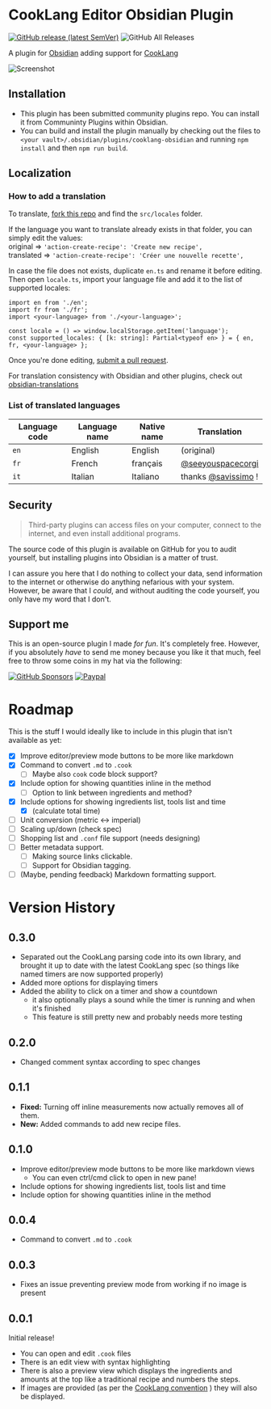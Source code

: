 # CookLang Editor Obsidian Plugin
[![GitHub release (latest SemVer)](https://img.shields.io/github/v/release/deathau/cooklang-obsidian?style=for-the-badge&sort=semver)](https://github.com/deathau/cooklang-obsidian/releases/latest)
![GitHub All Releases](https://img.shields.io/github/downloads/deathau/cooklang-obsidian/total?style=for-the-badge)

A plugin for [Obsidian](https://obsidian.md) adding support for [CookLang](https://cooklang.org)

![Screenshot](https://github.com/deathau/cooklang-obsidian/raw/main/screenshot.png)

## Installation
- This plugin has been submitted community plugins repo. You can install it from Communinty Plugins within Obsidian.
- You can build and install the plugin manually by checking out the files to `<your vault>/.obsidian/plugins/cooklang-obsidian` and running `npm install` and then `npm run build`.

## Localization
### How to add a translation
To translate, [fork this repo](https://guides.github.com/activities/forking/) and find the `src/locales` folder.

If the language you want to translate already exists in that folder, you can simply edit the values:  
original    =>  `'action-create-recipe': 'Create new recipe',`  
translated  =>  `'action-create-recipe': 'Créer une nouvelle recette',`

In case the file does not exists, duplicate `en.ts` and rename it before editing. Then open `locale.ts`, import your language file and add it to the list of supported locales:

```
import en from './en';
import fr from './fr';
import <your-language> from './<your-language>';

const locale = () => window.localStorage.getItem('language');
const supported_locales: { [k: string]: Partial<typeof en> } = { en, fr, <your-language> };
```

Once you're done editing, [submit a pull request](https://guides.github.com/activities/forking/).

For translation consistency with Obsidian and other plugins, check out [obsidian-translations](https://github.com/obsidianmd/obsidian-translations)

### List of translated languages

| Language code | Language name | Native name           | Translation           
| ------------- | ------------- | --------------------- | --------------------- 
| `en`          | English       | English               | (original)            
| `fr`          | French        | français              | [@seeyouspacecorgi](https://github.com/seeyouspacecorgi)
| `it`          | Italian       | Italiano              | thanks [@savissimo](https://github.com/savissimo) !


## Security
> Third-party plugins can access files on your computer, connect to the internet, and even install additional programs.

The source code of this plugin is available on GitHub for you to audit yourself, but installing plugins into Obsidian is a matter of trust.

I can assure you here that I do nothing to collect your data, send information to the internet or otherwise do anything nefarious with your system. However, be aware that I *could*, and without auditing the code yourself, you only have my word that I don't.

## Support me
This is an open-source plugin I made *for fun*. It's completely free.
However, if you absolutely *have* to send me money because you like it that
much, feel free to throw some coins in my hat via the following:

[![GitHub Sponsors](https://img.shields.io/github/sponsors/deathau?style=social)](https://github.com/sponsors/deathau)
[![Paypal](https://img.shields.io/badge/paypal-deathau-yellow?style=social&logo=paypal)](https://paypal.me/deathau)

# Roadmap
This is the stuff I would ideally like to include in this plugin that isn't available as yet:
- [x] Improve editor/preview mode buttons to be more like markdown
- [x] Command to convert `.md` to `.cook`
    - [ ] Maybe also `cook` code block support?
- [x] Include option for showing quantities inline in the method
    - [ ] Option to link between ingredients and method?
- [x] Include options for showing ingredients list, tools list and time
    - [x] (calculate total time)
- [ ] Unit conversion (metric <-> imperial)
- [ ] Scaling up/down (check spec)
- [ ] Shopping list and `.conf` file support (needs designing)
- [ ] Better metadata support.
    - [ ] Making source links clickable.
    - [ ] Support for Obsidian tagging.
- [ ] (Maybe, pending feedback) Markdown formatting support.

# Version History
## 0.3.0
- Separated out the CookLang parsing code into its own library, and brought it up to date with the latest CookLang spec (so things like named timers are now supported properly)
- Added more options for displaying timers
- Added the ability to click on a timer and show a countdown
    - it also optionally plays a sound while the timer is running and when it's finished
    - This feature is still pretty new and probably needs more testing

## 0.2.0
- Changed comment syntax according to spec changes

## 0.1.1
- **Fixed:** Turning off inline measurements now actually removes all of them.
- **New:** Added commands to add new recipe files.

## 0.1.0
- Improve editor/preview mode buttons to be more like markdown views
    - You can even ctrl/cmd click to open in new pane!
- Include options for showing ingredients list, tools list and time
- Include option for showing quantities inline in the method

## 0.0.4
- Command to convert `.md` to `.cook`

## 0.0.3
- Fixes an issue preventing preview mode from working if no image is present

## 0.0.1
Initial release!
- You can open and edit `.cook` files
- There is an edit view with syntax highlighting
- There is also a preview view which displays the ingredients and amounts at the top like a traditional recipe
and numbers the steps.
- If images are provided (as per the [CookLang convention](https://cooklang.org/docs/spec/#adding-pictures) ) they will also be displayed.
